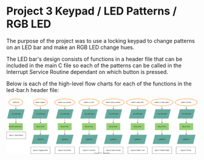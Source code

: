 # Project 3 Keypad / LED Patterns / RGB LED

The purpose of the project was to use a locking keypad to change patterns on an LED bar and make an RGB LED change hues. 




The LED bar's design consists of functions in a header file that can be included in the main C file so each of the patterns can be called in the Interrupt Service Routine dependant on which button is pressed. 

Below is each of the high-level flow charts for each of the functions in the led-bar.h header file: 

![Picture](Proj3-Patterns-Combined.svg)
